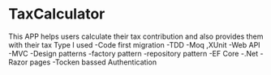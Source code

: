 # TaxCalculator
This APP helps users calculate their tax contribution and also provides them with their tax Type
I used
-Code first migration
-TDD
  -Moq ,XUnit
-Web API
-MVC
-Design patterns
  -factory pattern
  -repository pattern
-EF Core
-.Net
-Razor pages
-Tocken bassed Authentication
